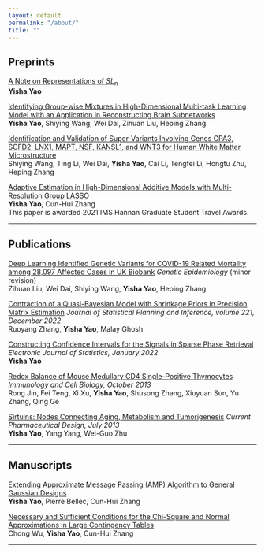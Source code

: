 ```yaml
---
layout: default
permalink: "/about/"
title: ""
---
```


## Preprints

<p> <a href="https://arxiv.org/abs/2210.08348">A Note on Representations of <em>SL</em><sub>n</a> <br>
    <strong>Yisha Yao</strong> </p>
<p> </p>

<p> <a href="paper_sample5.pdf">Identifying Group-wise Mixtures in High-Dimensional Multi-task Learning Model with an Application in Reconstructing Brain Subnetworks</a> <br>
    <strong>Yisha Yao</strong>, Shiying Wang, Wei Dai, Zihuan Liu, Heping Zhang </p>
<p> </p>
 
<p> <a href="">Identification and Validation of Super-Variants Involving Genes CPA3, SCFD2, LNX1, MAPT, NSF, KANSL1, and WNT3 for Human White Matter Microstructure</a> <br>
    Shiying Wang, Ting Li, Wei Dai, <strong>Yisha Yao</strong>, Cai Li, Tengfei Li, Hongtu Zhu, Heping Zhang </p>  
<p> </p>

<p> <a href="https://arxiv.org/abs/2011.06765">Adaptive Estimation in High-Dimensional Additive Models with Multi-Resolution Group LASSO</a> <br>
    <strong>Yisha Yao</strong>, Cun-Hui Zhang <br>
    This paper is awarded 2021 IMS Hannan Graduate Student Travel Awards. </p>
<p> </p>
<hr>

## Publications
  
<p> <a href="https://www.medrxiv.org/content/10.1101/2022.05.05.22274731v1.full.pdf">Deep Learning Identified Genetic Variants for COVID-19 Related Mortality among 28,097 Affected Cases in UK Biobank</a>  <em>Genetic Epidemiology</em> (minor revision) <br>
    Zihuan Liu, Wei Dai, Shiying Wang, <strong>Yisha Yao</strong>, Heping Zhang </p> 
<p> </p> 

<p> <a href="https://www.sciencedirect.com/science/article/pii/S0378375822000301">Contraction of a Quasi-Bayesian Model with Shrinkage Priors in Precision Matrix Estimation</a>  <em>Journal of Statistical Planning and Inference, volume 221, December 2022</em> <br>
   Ruoyang Zhang, <strong>Yisha Yao</strong>, Malay Ghosh </p>
<p> </p>

<p> <a href="https://projecteuclid.org/journals/electronic-journal-of-statistics/volume-16/issue-1/Constructing-confidence-intervals-for-the-signals-in-sparse-phase-retrieval/10.1214/21-EJS1968.full">Constructing Confidence Intervals for the Signals in Sparse Phase Retrieval</a>  <em>Electronic Journal of Statistics, January 2022</em> <br>
    <strong>Yisha Yao</strong> </p>
<p> </p>

<p> <a href="https://pubmed.ncbi.nlm.nih.gov/24100390/">Redox Balance of Mouse Medullary CD4 Single-Positive Thymocytes</a>  <em>Immunology and Cell Biology, October 2013</em> <br>
    Rong Jin, Fei Teng, Xi Xu, <strong>Yisha Yao</strong>, Shusong Zhang, Xiuyuan Sun, Yu Zhang, Qing Ge  </p>
<p> </p>

<p> <a href="https://pubmed.ncbi.nlm.nih.gov/23888968/">Sirtuins: Nodes Connecting Aging, Metabolism and Tumorigenesis</a>  <em>Current Pharmaceutical Design, July 2013</em> <br>
    <strong>Yisha Yao</strong>, Yang Yang, Wei-Guo Zhu </p>
<p> </p>    
<hr> 


## Manuscripts

<p> <a href="">Extending Approximate Message Passing (AMP) Algorithm to General Gaussian Designs</a> <br>
    <strong>Yisha Yao</strong>, Pierre Bellec, Cun-Hui Zhang </p>
<p> </p>

<p> <a href="">Necessary and Sufficient Conditions for the Chi-Square and Normal Approximations in Large Contingency Tables</a> <br> 
    Chong Wu, <strong>Yisha Yao</strong>, Cun-Hui Zhang </p>
<hr> 



